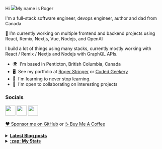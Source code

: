 Hi ![](https://user-images.githubusercontent.com/18350557/176309783-0785949b-9127-417c-8b55-ab5a4333674e.gif)My name is Roger 

I'm a full-stack software engineer, devops engineer, author and dad from Canada.

🔭 I’m currently working on multiple frontend and backend projects using React, Remix, Nextjs, Vue, Nodejs, and OpenAI 

I build a lot of things using many stacks, currently mostly working with React / Remix / Nextjs and Nodejs with GraphQL APIs.  

* 🌍  I'm based in Penticton, British Columbia, Canada 
* 🖥️  See my portfolio at [Roger Stringer](https://rogerstringer.com) or [Coded Geekery](https://codedgeekery.com) 
* 🧠  I'm learning to never stop learning. 
* 🤝  I'm open to collaborating on interesting projects

### Socials  

<p align="left"> <a href="https://www.github.com/freekrai" target="_blank" rel="noreferrer"><img src="https://raw.githubusercontent.com/danielcranney/readme-generator/main/public/icons/socials/github.svg" width="32" height="32" /></a> <a href="https://rogerstringer.com/rss.xml" target="_blank" rel="noreferrer"><img src="https://raw.githubusercontent.com/danielcranney/readme-generator/main/public/icons/socials/rss.svg" width="32" height="32" /></a> <a href="https://www.twitter.com/freekrai" target="_blank" rel="noreferrer"><img src="https://raw.githubusercontent.com/danielcranney/readme-generator/main/public/icons/socials/twitter.svg" width="32" height="32" /></a></p>

<a href="https://github.com/sponsors/freekrai"> ❤️ Sponsor me on GitHub</a> or <a href="https://www.buymeacoffee.com/codedgeekery">☕ Buy Me A Coffee</a>

<details>
  <summary><u><b> Latest Blog posts </u></b></summary>  

 <!-- BLOG-POST-LIST:START -->
- [Twitter is threatening to sue Meta over Threads](https://rogerstringer.com/blog/twitter-is-threatening-to-sue-meta-over-threads)
- [The Verge Reviews The Pixel Fold](https://rogerstringer.com/blog/the-verge-reviews-the-pixel-fold)
- [Unicorn social app IRL to shut down after admitting 95% of its users were fake](https://rogerstringer.com/blog/irl-shut-down-fake-users)
- [Apple Vision Pro Will Support WebXR for Fully Immersive Experiences in the Browser](https://rogerstringer.com/blog/apple-vision-pro-webxr-support-safari-model)
- [Robot pizza startup Zume shuts down](https://rogerstringer.com/blog/robot-pizza-startup-shuts-down)
- [The Vision Pro’s biggest advantage isn’t Apple’s hardware](https://rogerstringer.com/blog/apple-vision-pro-developers-key-apps)
- [John Gruber: “First Impressions of the Vision Pro and VisonOS”](https://rogerstringer.com/blog/first-impressions-of-vision-pro-and-visionos)
- [What Mark Zuckerberg thinks about Apple’s Vision Pro](https://rogerstringer.com/blog/mark-zuckerberg-meta-apple-vision-pro-headset)
- [How to use variables for better filtering in Directus Insights](https://rogerstringer.com/blog/how-to-use-variables-for-better-filtering-in-directus-insights)
- [WordPress Turns 20](https://rogerstringer.com/blog/word-press-turns-20)
- [&quot;How to continue making kerosene lamps on the eve of electricity&quot;](https://codedgeekery.com/blog/how-to-continue-making-kerosene-lamps-on-the-eve-of-electricity)
- [The End of Front-End Development?](https://codedgeekery.com/blog/the-end-of-front-end-development)
<!-- BLOG-POST-LIST:END -->
</details> 

<details>
  <summary><u><b>:zap: My Stats</b></u></summary>

#### Github Stats
  
![](https://github-readme-stats-knowmad.vercel.app/api?username=freekrai&show_icons=true&count_private=true)
  
#### Github Streaks 
  
![](https://github-readme-streak-stats.herokuapp.com/?user=freekrai)
</details>
<!--
#### Top Languages 
![](https://github-readme-stats-knowmad.vercel.app/api/top-langs/?username=freekrai&hide=null&count_private=true)
![wakatime stats](https://github-readme-stats-knowmad.vercel.app/api/wakatime?username=datamcfly)


Here are some ideas to get you started:

- 🔭 I’m currently working on ...
- 🌱 I’m currently learning ...
- 👯 I’m looking to collaborate on ...
- 🤔 I’m looking for help with ...
- 💬 Ask me about ...
- 📫 How to reach me: ...
- 😄 Pronouns: ...
- ⚡ Fun fact: ...
-->
